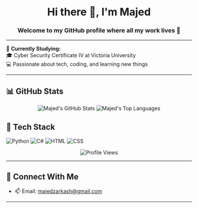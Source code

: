 
<h1 align="center">Hi there 👋, I'm Majed</h1>
<h3 align="center">Welcome to my GitHub profile where all my work lives 🚀</h3>

---

🌱 **Currently Studying:**  
🎓 Cyber Security Certificate IV at Victoria University  
💻 Passionate about tech, coding, and learning new things

---

## 📊 GitHub Stats

<p align="center">
  <img src="https://github-readme-stats.vercel.app/api?username=MajedZarkash1&show_icons=true&count_private=true&hide_border=true&theme=blue-green" alt="Majed's GitHub Stats" />
  <img src="https://github-readme-stats.vercel.app/api/top-langs/?username=MajedZarkash1&count_private=true&hide_border=true&layout=compact&theme=blue-green" alt="Majed's Top Languages" />
</p>

## 🔧 Tech Stack
![Python](https://img.shields.io/badge/Python-3776AB?style=for-the-badge&logo=python&logoColor=white)
![C#](https://img.shields.io/badge/C%23-239120?style=for-the-badge&logo=c-sharp&logoColor=white)
![HTML](https://img.shields.io/badge/HTML-E34F26?style=for-the-badge&logo=html5&logoColor=white)
![CSS](https://img.shields.io/badge/CSS-1572B6?style=for-the-badge&logo=css3&logoColor=white)




<p align="center">
  <img src="https://komarev.com/ghpvc/?username=MajedZarkash1&style=flat-square&color=blue" alt="Profile Views" />
</p>

---

## 🔗 Connect With Me

- 📫 Email: majedzarkash@gmail.com  

---

<!---
MajedZarkash
--->
